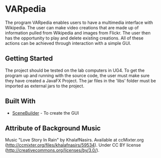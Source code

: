# VARpedia
The program VARpedia enables users to have a multimedia interface with Wikipedia. The user can make video creations that are made up of information pulled from Wikipedia and images from Flickr. The user then has the opportunity to play and delete existing creations. All of these actions can be achieved through interaction with a simple GUI.
## Getting Started
The project should be tested on the lab computers in UG4.
To get the program up and running with the source code, the user must make sure they have created a JavaFX Project. The jar files in the 'libs' folder must be imported as external jars to the project.
## Built With
* [SceneBuilder](https://gluonhq.com/products/scene-builder/) - To create the GUI

## Attribute of Background Music
Music "Love Story In Rain" by KhalafNasirs.
Available at ccMixter.org (http://ccmixter.org/files/khalafnasirs/59534).
Under CC BY license (http://creativecommons.org/licenses/by/3.0/).
